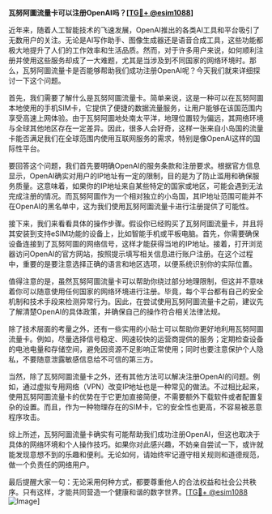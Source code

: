 **瓦努阿圖流量卡可以注册OpenAI吗？[[TG💪+ @esim1088](https://t.me/s/esim1088)]**

近年来，随着人工智能技术的飞速发展，OpenAI推出的各类AI工具和平台吸引了无数用户的关注。无论是AI写作助手、图像生成器还是语音合成工具，这些功能都极大地提升了人们的工作效率和生活品质。然而，对于许多用户来说，如何顺利注册并使用这些服务却成了一大难题，尤其是当涉及到不同国家的网络环境时。那么，瓦努阿圖流量卡是否能够帮助我们成功注册OpenAI呢？今天我们就来详细探讨一下这个问题。

首先，我们需要了解什么是瓦努阿圖流量卡。简单来说，这是一种可以在瓦努阿圖本地使用的手机SIM卡，它提供了便捷的数据流量服务，让用户能够在该国范围内享受高速上网体验。由于瓦努阿圖地处南太平洋，地理位置较为偏远，其网络环境与全球其他地区存在一定差异。因此，很多人会好奇，这样一张来自小岛国的流量卡能否满足我们在全球范围内使用互联网服务的需求，特别是像OpenAI这样的国际性平台。

要回答这个问题，我们首先要明确OpenAI的服务条款和注册要求。根据官方信息显示，OpenAI确实对用户的IP地址有一定的限制，目的是为了防止滥用和确保服务质量。这意味着，如果你的IP地址来自某些特定的国家或地区，可能会遇到无法完成注册的情况。而瓦努阿圖作为一个相对独立的小岛国，其IP地址范围可能并不在OpenAI的黑名单中，这为我们使用瓦努阿圖流量卡进行注册提供了可能性。

接下来，我们来看看具体的操作步骤。假设你已经购买了瓦努阿圖流量卡，并且将其安装到支持eSIM功能的设备上，比如智能手机或平板电脑。首先，你需要确保设备连接到了瓦努阿圖的网络信号，这样才能获得当地的IP地址。接着，打开浏览器访问OpenAI的官方网站，按照提示填写相关信息进行账户注册。在这个过程中，重要的是要注意选择正确的语言和地区选项，以便系统识别你的实际位置。

值得注意的是，虽然瓦努阿圖流量卡可以帮助你绕过部分地理限制，但这并不意味着你可以随意使用任何国家的网络环境进行注册。毕竟，每个平台都有自己的安全机制和技术手段来检测异常行为。因此，在尝试使用瓦努阿圖流量卡之前，建议先了解清楚OpenAI的具体政策，并确保自己的操作符合相关法律法规。

除了技术层面的考量之外，还有一些实用的小贴士可以帮助你更好地利用瓦努阿圖流量卡。例如，尽量选择信号稳定、网速较快的运营商提供的服务；定期检查设备的电池电量和存储空间，避免因资源不足影响正常使用；同时也要注意保护个人隐私，不要随意泄露敏感信息给不可信的第三方。

当然，除了瓦努阿圖流量卡之外，还有其他方法可以解决注册OpenAI的问题。例如，通过虚拟专用网络（VPN）改变IP地址也是一种常见的做法。不过相比起来，使用瓦努阿圖流量卡的优势在于它更加直接简便，不需要额外下载软件或者配置复杂的设置。而且，作为一种物理存在的SIM卡，它的安全性也更高，不容易被恶意程序攻击。

综上所述，瓦努阿圖流量卡确实有可能帮助我们成功注册OpenAI，但这也取决于具体的网络环境和个人操作技巧。如果你对此感兴趣，不妨亲自尝试一下，或许就能发现意想不到的乐趣和便利。无论如何，请始终牢记遵守相关规则和道德规范，做一个负责任的网络用户。

最后提醒大家一句：无论采用何种方式，都要尊重他人的合法权益和社会公共秩序。只有这样，才能共同营造一个健康和谐的数字世界。[[TG💪+ @esim1088](https://t.me/s/esim1088) ![Image](https://i.postimg.cc/4NQfJmqS/Snipaste-2025-05-13-00-14-12.png)]